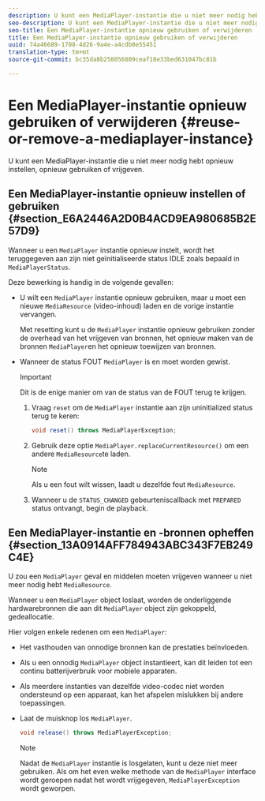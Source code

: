 ```yaml
---
description: U kunt een MediaPlayer-instantie die u niet meer nodig hebt opnieuw instellen, opnieuw gebruiken of vrijgeven.
seo-description: U kunt een MediaPlayer-instantie die u niet meer nodig hebt opnieuw instellen, opnieuw gebruiken of vrijgeven.
seo-title: Een MediaPlayer-instantie opnieuw gebruiken of verwijderen
title: Een MediaPlayer-instantie opnieuw gebruiken of verwijderen
uuid: 74a46689-1708-4d26-9a4e-a4cdb0e55451
translation-type: tm+mt
source-git-commit: bc35da8b258056809ceaf18e33bed631047bc81b

---
```



# Een MediaPlayer-instantie opnieuw gebruiken of verwijderen {#reuse-or-remove-a-mediaplayer-instance}

U kunt een MediaPlayer-instantie die u niet meer nodig hebt opnieuw instellen, opnieuw gebruiken of vrijgeven.

## Een MediaPlayer-instantie opnieuw instellen of gebruiken {#section_E6A2446A2D0B4ACD9EA980685B2E57D9}

Wanneer u een `MediaPlayer` instantie opnieuw instelt, wordt het teruggegeven aan zijn niet geïnitialiseerde status IDLE zoals bepaald in `MediaPlayerStatus`.

Deze bewerking is handig in de volgende gevallen:

* U wilt een `MediaPlayer` instantie opnieuw gebruiken, maar u moet een nieuwe `MediaResource` (video-inhoud) laden en de vorige instantie vervangen.

   Met resetting kunt u de `MediaPlayer` instantie opnieuw gebruiken zonder de overhead van het vrijgeven van bronnen, het opnieuw maken van de bronnen `MediaPlayer`en het opnieuw toewijzen van bronnen.

* Wanneer de status FOUT `MediaPlayer` is en moet worden gewist.

   >[!IMPORTANT]
   >
   >Dit is de enige manier om van de status van de FOUT terug te krijgen.

   1. Vraag `reset` om de `MediaPlayer` instantie aan zijn uninitialized status terug te keren:

      ```java
      void reset() throws MediaPlayerException; 
      ```

   1. Gebruik deze optie `MediaPlayer.replaceCurrentResource()` om een andere `MediaResource`te laden.

      >[!NOTE]
      >
      >Als u een fout wilt wissen, laadt u dezelfde fout `MediaResource`.

   1. Wanneer u de `STATUS_CHANGED` gebeurteniscallback met `PREPARED` status ontvangt, begin de playback.

## Een MediaPlayer-instantie en -bronnen opheffen {#section_13A0914AFF784943ABC343F7EB249C4E}

U zou een `MediaPlayer` geval en middelen moeten vrijgeven wanneer u niet meer nodig hebt `MediaResource`.

Wanneer u een `MediaPlayer` object loslaat, worden de onderliggende hardwarebronnen die aan dit `MediaPlayer` object zijn gekoppeld, gedeallocatie.

Hier volgen enkele redenen om een `MediaPlayer`:

* Het vasthouden van onnodige bronnen kan de prestaties beïnvloeden.
* Als u een onnodig `MediaPlayer` object instantieert, kan dit leiden tot een continu batterijverbruik voor mobiele apparaten.
* Als meerdere instanties van dezelfde video-codec niet worden ondersteund op een apparaat, kan het afspelen mislukken bij andere toepassingen.

* Laat de muisknop los `MediaPlayer`.

   ```java
   void release() throws MediaPlayerException;
   ```

   >[!NOTE]
   >
   >Nadat de `MediaPlayer` instantie is losgelaten, kunt u deze niet meer gebruiken. Als om het even welke methode van de `MediaPlayer` interface wordt geroepen nadat het wordt vrijgegeven, `MediaPlayerException` wordt geworpen.